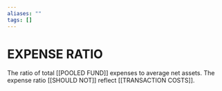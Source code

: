 ```yaml
---
aliases: ""
tags: []
---
```

# EXPENSE RATIO
The ratio of total [[POOLED FUND]] expenses to average net assets. The expense ratio [[SHOULD NOT]] reflect [[TRANSACTION COSTS]].